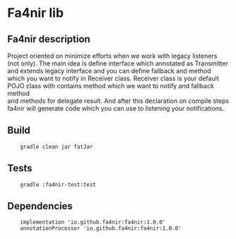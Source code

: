 # Fa4nir lib

## Fa4nir description

Project oriented on minimize efforts when we work with legacy listeners (not only). The main idea is define interface
which annotated as Transmitter and extends legacy interface and you can define fallback and method which you want to
notify in Receiver class. Receiver class is your default POJO class with contains method which we want to notify and
fallback method  
and methods for delegate result. And after this declaration on compile steps fa4nir will generate code which you can use
to listening your notifications.

## Build

```
    gradle clean jar fatJar
```

## Tests

```
    gradle :fa4nir-test:test
```

## Dependencies 

```
    implementation 'io.github.fa4nir:fa4nir:1.0.0'
    annotationProcessor 'io.github.fa4nir:fa4nir:1.0.0'
```